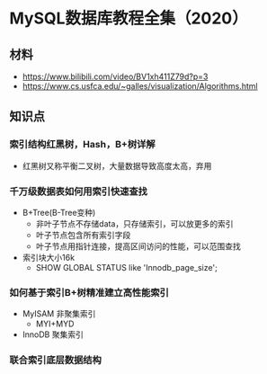 # MySQL数据库教程全集（2020）

## 材料

- https://www.bilibili.com/video/BV1xh411Z79d?p=3
- https://www.cs.usfca.edu/~galles/visualization/Algorithms.html

## 知识点

### 索引结构红黑树，Hash，B+树详解

- 红黑树又称平衡二叉树，大量数据导致高度太高，弃用

### 千万级数据表如何用索引快速查找

- B+Tree(B-Tree变种)
  - 非叶子节点不存储data，只存储索引，可以放更多的索引
  - 叶子节点包含所有索引字段
  - 叶子节点用指针连接，提高区间访问的性能，可以范围查找
- 索引块大小16k
  - SHOW GLOBAL STATUS like 'Innodb_page_size';

### 如何基于索引B+树精准建立高性能索引

- MyISAM 非聚集索引
  - MYI+MYD
- InnoDB 聚集索引

### 联合索引底层数据结构

